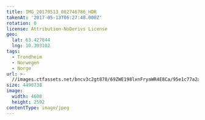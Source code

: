 ```yaml
---
title: IMG_20170513_082746786_HDR
takenAt: '2017-05-13T06:27:48.000Z'
rotation: 0
license: Attribution-NoDerivs License
geo:
  lat: 63.427844
  lng: 10.393102
tags:
  - Trondheim
  - Norwegen
  - Norge
url: >-
  //images.ctfassets.net/bncv3c2gt878/69ZWE198lxnFryaWR4E8Ca/95e1c77a2a8ca2dc54ad390589a29e6f/img_20170513_082746786_hdr_34488603482_o
size: 4490738
image:
  width: 4608
  height: 2592
contentType: image/jpeg
---
```


